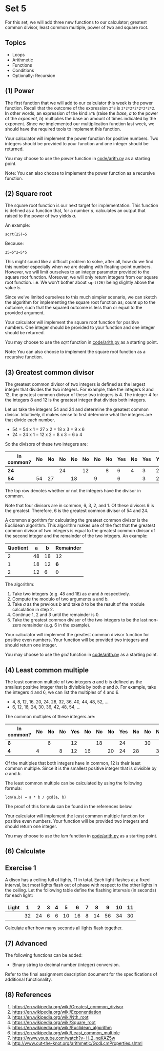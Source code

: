 Set 5
=========================

For this set, we will add three new functions to our calculator; greatest common
divisor, least common multiple, power of two and square root.

Topics
------

- Loops
- Arithmetic
- Functions
- Conditions
- Optionally: Recursion

(1) Power
---------

The first function that we will add to our calculator this week is the power
function. Recall that the outcome of the expression `2^8` is `2*2*2*2*2*2*2*2`. In other words, an expression of the kind `a^b` (raise the *base*,
*a* to the power of the *exponent*, *b*) multiplies the base an amount of times
indicated by the exponent. Since we implemented our multiplication function last
week, we should have the required tools to implement this function.

Your calculator will implement the power function for positive numbers. Two
integers should be provided to your function and one integer should be returned.

You may choose to use the *power* function in [code/arith.py](https://github.com/hogeschool/Keuzevak-IADIP/blob/master/code/arith.py) as a starting
point.

Note: You can also choose to implement the power function as a recursive
function.

(2) Square root
---------------

The square root function is our next target for implementation. This function is
defined as a function that, for a number *a*, calculates an output that raised
to the power of two yields *a*.

An example:

`sqrt(25)=5`

Because:

`25=5^2=5*5`

This might sound like a difficult problem to solve, after all, how do we find
this number especially when we are dealing with floating-point numbers. However,
we will limit ourselves to an integer parameter provided to the square root
function. Moreover, we will only return integers from our square root function.
i.e. We won't bother about `sqrt(26)` being slightly above the value 5.

Since we've limited ourselves to this much simpler scenario, we can sketch the
algorithm for implementing the square root function as; count up to the outcome,
such that the squared outcome is less than or equal to the provided argument.

Your calculator will implement the square root function for positive numbers.
One integer should be provided to your function and one integer should be
returned.

You may choose to use the *sqrt* function in [code/arith.py](https://github.com/hogeschool/Keuzevak-IADIP/blob/master/code/arith.py) as a starting
point.

Note: You can also choose to implement the square root function as a recursive
function.

(3) Greatest common divisor
---------------------------

The greatest common divisor of two integers is defined as the largest integer
that divides the two integers. For example, take the integers 8 and 12, the
greatest common divisor of these two integers is 4. The integer 4 for the
integers 8 and 12 is the greatest integer that divides both integers.

Let us take the integers 54 and 24 and determine the greatest common divisor.
Intuitively, it makes sense to first determine what the integers are that divide
each number.

- 54 = 54 x 1 = 27 x 2 = 18 x 3 = 9 x 6
- 24 = 24 x 1 = 12 x 2 = 8 x 3 = 6 x 4

So the divisors of these two integers are:

| In common? | No | No | No | No | No | No | No | Yes | No | Yes | Yes | Yes |
|------------|----|----|----|----|----|----|----|-----|----|-----|-----|-----|
| **24**     |    |    | 24 |    | 12 |    | 8  | 6   | 4  | 3   | 2   | 1   |
| **54**     | 54 | 27 |    | 18 |    | 9  |    | 6   |    | 3   | 2   | 1   |

The top row denotes whether or not the integers have the divisor in common.

Note that four divisors are in common, 6, 3, 2, and 1. Of these divisors 6 is
the greatest. Therefore, 6 is the greatest common divisor of 54 and 24.

A common algorithm for calculating the greatest common divisor is the Euclidean
algorithm. This algorithm makes use of the fact that the greatest common divisor
of two integers is equal to the greatest common divisor of the second integer
and the remainder of the two integers. An example:

| Quotient | a  | b  | Remainder |
|----------|----|----|-----------|
| 2        | 48 | 18 | 12        |
| 1        | 18 | 12 | **6**     |
| 2        | 12 | 6  | 0         |

The algorithm:

1. Take two integers (e.g. 48 and 18) as *a* and *b* respectively.
2. Compute the modulo of two arguments a and b.
3. Take *a* as the previous *b* and take *b* to be the result of the module
    calculation in step 2.
4. Continue 1, 2 and 3 until the remainder is 0.
5. Take the greatest common divisor of the two integers to be the last non-zero
    remainder (e.g. 6 in the example).

Your calculator will implement the greatest common divisor function for positive
even numbers. Your function will be provided two integers and should return one
integer.

You may choose to use the *gcd* function in [code/arith.py](https://github.com/hogeschool/Keuzevak-IADIP/blob/master/code/arith.py) as a starting point.

(4) Least common multiple
-------------------------

The least common multiple of two integers *a* and *b* is defined as the smallest
positive integer that is divisible by both *a* and *b*. For example, take the
integers 4 and 6, we can list the multiples of 4 and 6.

- 4, 8, 12, 16, 20, 24, 28, 32, 36, 40, 44, 48, 52, ...
- 6, 12, 18, 24, 30, 36, 42, 48, 54, ...

The common multiples of these integers are:

| In common? | No | No | No | Yes | No | No | No | Yes | No | No | No | Yes | No | No | No | Yes | No | No |
|------------|----|----|----|-----|----|----|----|-----|----|----|----|-----|----|----|----|-----|----|----|
| **6**      |    | 6  |    | 12  |    | 18 |    | 24  |    | 30 |    | 36  |    | 42 |    | 48  |    | 54 |
| **4**      | 4  |    | 8  | 12  | 16 |    | 20 | 24  | 28 |    | 32 | 36  | 40 |    | 44 | 48  | 52 |    |

Of the multiples that both integers have in common, 12 is their least common
multiple. Since it is the smallest positive integer that is divisible by *a* and
*b*.

The least common multiple can be calculated by using the following formula:

`lcm(a,b) = a * b / gcd(a, b)`

The proof of this formula can be found in the references below.

Your calculator will implement the least common multiple function for positive
even numbers. Your function will be provided two integers and should return one
integer.

You may choose to use the *lcm* function in [code/arith.py](https://github.com/hogeschool/Keuzevak-IADIP/blob/master/code/arith.py) as a starting point.

(6) Calculate
-------------

Exercise 1
----------

A disco has a ceiling full of lights, 11 in total. Each light flashes at a fixed
interval, but most lights flash out of phase with respect to the other lights in
the ceiling. Let the following table define the flashing intervals (in seconds)
for each light:

| Light | 1  | 2  | 3 | 4 | 5  | 6  | 7 | 8  | 9  | 10 | 11 |
|-------|----|----|---|---|----|----|---|----|----|----|----|
|       | 32 | 24 | 6 | 6 | 10 | 16 | 8 | 14 | 56 | 34 | 30 |

Calculate after how many seconds all lights flash together.

(7) Advanced
---------

The following functions can be added:

- Binary string to decimal number (integer) conversion.

Refer to the final assignment description document for the specifications of
additional functionality.

(8) References
--------------

1. <https://en.wikipedia.org/wiki/Greatest_common_divisor>
2. <https://en.wikipedia.org/wiki/Exponentiation>
3. <https://en.wikipedia.org/wiki/Nth_root>
4. <https://en.wikipedia.org/wiki/Square_root>
5. <https://en.wikipedia.org/wiki/Euclidean_algorithm>
6. <https://en.wikipedia.org/wiki/Least_common_multiple>
7. <https://www.youtube.com/watch?v=H_2_nqKAZ5w>
8. <http://www.cut-the-knot.org/arithmetic/GcdLcmProperties.shtml>
